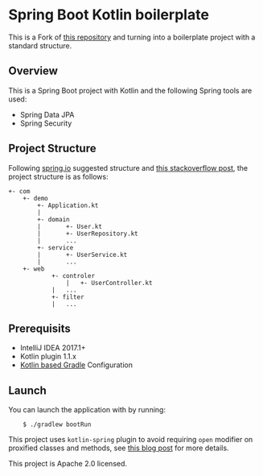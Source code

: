 # Spring Boot Kotlin boilerplate

This is a Fork of [this repository](https://github.com/sdeleuze/spring-boot-kotlin-demo) and turning into a boilerplate project with a standard structure.

## Overview

This is a Spring Boot project with Kotlin and the following Spring tools are used: 

+ Spring Data JPA
+ Spring Security

## Project Structure

Following [spring.io](https://docs.spring.io/spring-boot/docs/current/reference/html/using-boot-structuring-your-code.html) suggested structure and [this stackoverflow post](https://stackoverflow.com/questions/42946220/package-structure-in-spring-entity-vs-model-vs-controller), the project structure is as follows:

	+- com
     	+- demo
         	+- Application.kt
         	|
         	+- domain
         	|   	+- User.kt
         	|   	+- UserRepository.kt
         	|		...
         	+- service
         	|   	+- UserService.kt
         	|		...
		+- web
         	 	+- controler
                	|	+- UserController.kt
             	|	...
             	+- filter
             	|	...
             	


## Prerequisits

+ IntelliJ IDEA 2017.1+
+ Kotlin plugin 1.1.x
+ [Kotlin based Gradle](https://github.com/gradle/kotlin-dsl) Configuration


## Launch

You can launch the application with by running:

		$ ./gradlew bootRun

This project uses `kotlin-spring` plugin to avoid requiring `open` modifier on proxified
classes and methods, see [this blog post](https://blog.jetbrains.com/kotlin/2016/12/kotlin-1-0-6-is-here/) for more details.


This project is Apache 2.0 licensed.